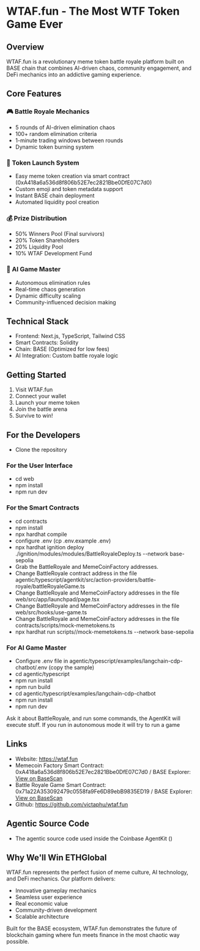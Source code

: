 
# WTAF.fun - The Most WTF Token Game Ever

## Overview
WTAF.fun is a revolutionary meme token battle royale platform built on BASE chain that combines AI-driven chaos, community engagement, and DeFi mechanics into an addictive gaming experience.

## Core Features

### 🎮 Battle Royale Mechanics
- 5 rounds of AI-driven elimination chaos
- 100+ random elimination criteria
- 1-minute trading windows between rounds
- Dynamic token burning system

### 🚀 Token Launch System
- Easy meme token creation via smart contract (0xA418a6a536d8f806b52E7ec2821Bbe0DfE07C7d0)
- Custom emoji and token metadata support
- Instant BASE chain deployment
- Automated liquidity pool creation

### 💰 Prize Distribution
- 50% Winners Pool (Final survivors)
- 20% Token Shareholders
- 20% Liquidity Pool
- 10% WTAF Development Fund

### 🤖 AI Game Master
- Autonomous elimination rules
- Real-time chaos generation
- Dynamic difficulty scaling
- Community-influenced decision making

## Technical Stack
- Frontend: Next.js, TypeScript, Tailwind CSS
- Smart Contracts: Solidity
- Chain: BASE (Optimized for low fees)
- AI Integration: Custom battle royale logic

## Getting Started
1. Visit WTAF.fun
2. Connect your wallet
3. Launch your meme token
4. Join the battle arena
5. Survive to win!

## For the Developers
- Clone the repository

### For the User Interface
- cd web
- npm install
- npm run dev

### For the Smart Contracts
- cd contracts
- npm install
- npx hardhat compile
- configure .env (cp .env.example .env)
- npx hardhat ignition deploy ./ignition/modules/modules/BattleRoyaleDeploy.ts --network base-sepolia
- Grab the BattleRoyale and MemeCoinFactory addresses.
- Change BattleRoyale contract address in the file agentic/typescript/agentkit/src/action-providers/battle-royale/battleRoyaleGame.ts
- Change BattleRoyale and MemeCoinFactory addresses in the file web/src/app/launchpad/page.tsx
- Change BattleRoyale and MemeCoinFactory addresses in the file web/src/hooks/use-game.ts
- Change BattleRoyale and MemeCoinFactory addresses in the file contracts/scripts/mock-memetokens.ts
- npx hardhat run scripts//mock-memetokens.ts --network base-sepolia

### For AI Game Master
- Configure .env file in agentic/typescript/examples/langchain-cdp-chatbot/.env (copy the sample)
- cd agentic/typescript
- npm run install
- npm run build
- cd agentic/typescript/examples/langchain-cdp-chatbot
- npm run install
- npm run dev

Ask it about BattleRoyale, and run some commands, the AgentKit will execute stuff. If you run in autonomous mode it will try to run a game

## Links
- Website: https://wtaf.fun
- Memecoin Factory Smart Contract: 0xA418a6a536d8f806b52E7ec2821Bbe0DfE07C7d0 / BASE Explorer: [View on BaseScan](https://sepolia.basescan.org/address/0xA418a6a536d8f806b52E7ec2821Bbe0DfE07C7d0)
- Battle Royale Game Smart Contract: 0x71a22A353092479c0558fa9Fe6D89ebB9835ED19 / BASE Explorer: [View on BaseScan](https://sepolia.basescan.org/address/0x71a22A353092479c0558fa9Fe6D89ebB9835ED19)
- Github: https://github.com/victaphu/wtaf.fun

## Agentic Source Code
- The agentic source code used inside the Coinbase AgentKit ()

## 

## Why We'll Win ETHGlobal
WTAF.fun represents the perfect fusion of meme culture, AI technology, and DeFi mechanics. Our platform delivers:
- Innovative gameplay mechanics
- Seamless user experience
- Real economic value
- Community-driven development
- Scalable architecture

Built for the BASE ecosystem, WTAF.fun demonstrates the future of blockchain gaming where fun meets finance in the most chaotic way possible.
